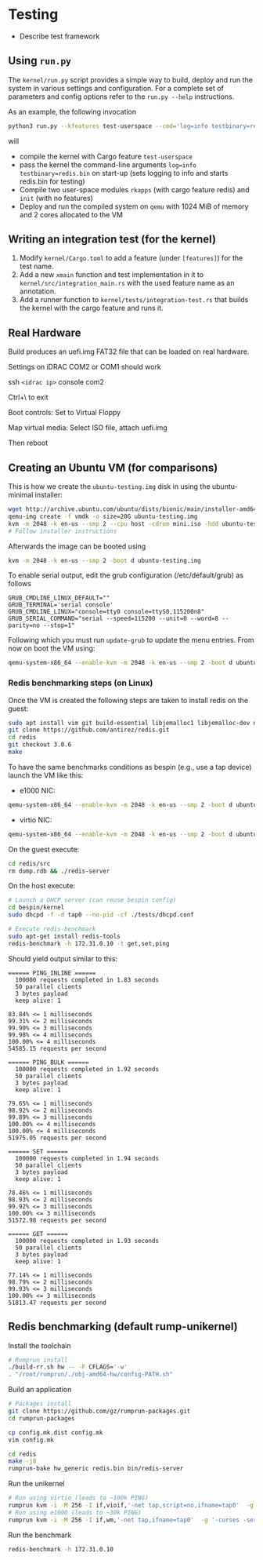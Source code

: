# Testing

* Describe test framework

## Using `run.py`

The `kernel/run.py` script provides a simple way to build, deploy and run the system in various settings and configuration.
For a complete set of parameters and config options refer to the `run.py --help` instructions.

As an example, the following invocation

```bash
python3 run.py --kfeatures test-userspace --cmd='log=info testbinary=redis.bin' --mods rkapps init --ufeatures rkapps:redis --machine qemu --qemu-settings='-m 1024M' --qemu-cores 2
```

will

* compile the kernel with Cargo feature `test-userspace`
* pass the kernel the command-line arguments `log=info testbinary=redis.bin` on start-up (sets logging to info and starts redis.bin for testing)
* Compile two user-space modules `rkapps` (with cargo feature redis) and `init` (with no features)
* Deploy and run the compiled system on `qemu` with 1024 MiB of memory and 2 cores allocated to the VM

## Writing an integration test (for the kernel)

1. Modify `kernel/Cargo.toml` to add a feature (under `[features]`) for the test name.
2. Add a new `xmain` function and test implementation in it to `kernel/src/integration_main.rs` with the used feature name as an annotation.
3. Add a runner function to `kernel/tests/integration-test.rs` that builds the kernel with the cargo feature and runs it.

## Real Hardware

Build produces an uefi.img FAT32 file that can be loaded on real hardware.

Settings on iDRAC
COM2 or COM1 should work

ssh `<idrac ip>`
console com2

Ctrl+\ to exit


Boot controls:
Set to Virtual Floppy

Map virtual media: Select ISO file, attach uefi.img

Then reboot

## Creating an Ubuntu VM (for comparisons)

This is how we create the `ubuntu-testing.img` disk in using the ubuntu-minimal installer:

```bash
wget http://archive.ubuntu.com/ubuntu/dists/bionic/main/installer-amd64/current/images/netboot/mini.iso
qemu-img create -f vmdk -o size=20G ubuntu-testing.img
kvm -m 2048 -k en-us --smp 2 --cpu host -cdrom mini.iso -hdd ubuntu-testing.img
# Follow installer instructions
```

Afterwards the image can be booted using

```bash
kvm -m 2048 -k en-us --smp 2 -boot d ubuntu-testing.img
```

To enable serial output, edit the grub configuration (/etc/default/grub) as follows

```
GRUB_CMDLINE_LINUX_DEFAULT=""
GRUB_TERMINAL='serial console'
GRUB_CMDLINE_LINUX="console=tty0 console=ttyS0,115200n8"
GRUB_SERIAL_COMMAND="serial --speed=115200 --unit=0 --word=8 --parity=no --stop=1"
```

Following which you must run `update-grub` to update the menu entries.
From now on boot the VM using:

```bash
qemu-system-x86_64 --enable-kvm -m 2048 -k en-us --smp 2 -boot d ubuntu-testing.img -nographic
```

### Redis benchmarking steps (on Linux)

Once the VM is created the following steps are taken to install redis on the guest:

```bash
sudo apt install vim git build-essential libjemalloc1 libjemalloc-dev net-tools
git clone https://github.com/antirez/redis.git
cd redis
git checkout 3.0.6
make
```

To have the same benchmarks conditions as bespin (e.g., use a tap device) launch the VM like this:

* e1000 NIC:

```bash
qemu-system-x86_64 --enable-kvm -m 2048 -k en-us --smp 2 -boot d ubuntu-testing.img -nographic -net nic,model=e1000,netdev=n0 -netdev tap,id=n0,script=no,ifname=tap0
```

* virtio NIC:

```bash
qemu-system-x86_64 --enable-kvm -m 2048 -k en-us --smp 2 -boot d ubuntu-testing.img -nographic -net nic,model=virtio,netdev=n0 -netdev tap,id=n0,script=no,ifname=tap0
```

On the guest execute:

```bash
cd redis/src
rm dump.rdb && ./redis-server
```

On the host execute:

```bash
# Launch a DHCP server (can reuse bespin config)
cd bespin/kernel
sudo dhcpd -f -d tap0 --no-pid -cf ./tests/dhcpd.conf

# Execute redis-benchmark
sudo apt-get install redis-tools
redis-benchmark -h 172.31.0.10 -t get,set,ping
```

Should yield output similar to this:

```log
====== PING_INLINE ======
  100000 requests completed in 1.83 seconds
  50 parallel clients
  3 bytes payload
  keep alive: 1

83.84% <= 1 milliseconds
99.31% <= 2 milliseconds
99.90% <= 3 milliseconds
99.98% <= 4 milliseconds
100.00% <= 4 milliseconds
54585.15 requests per second

====== PING_BULK ======
  100000 requests completed in 1.92 seconds
  50 parallel clients
  3 bytes payload
  keep alive: 1

79.65% <= 1 milliseconds
98.92% <= 2 milliseconds
99.89% <= 3 milliseconds
100.00% <= 4 milliseconds
100.00% <= 4 milliseconds
51975.05 requests per second

====== SET ======
  100000 requests completed in 1.94 seconds
  50 parallel clients
  3 bytes payload
  keep alive: 1

78.46% <= 1 milliseconds
98.93% <= 2 milliseconds
99.92% <= 3 milliseconds
100.00% <= 3 milliseconds
51572.98 requests per second

====== GET ======
  100000 requests completed in 1.93 seconds
  50 parallel clients
  3 bytes payload
  keep alive: 1

77.14% <= 1 milliseconds
98.79% <= 2 milliseconds
99.93% <= 3 milliseconds
100.00% <= 3 milliseconds
51813.47 requests per second
```

## Redis benchmarking (default rump-unikernel)

Install the toolchain

```bash
# Rumprun install
./build-rr.sh hw -- -F CFLAGS='-w'
. "/root/rumprun/./obj-amd64-hw/config-PATH.sh"
```

Build an application

```bash
# Packages install
git clone https://github.com/gz/rumprun-packages.git
cd rumprun-packages

cp config.mk.dist config.mk
vim config.mk

cd redis
make -j8
rumprun-bake hw_generic redis.bin bin/redis-server
```

Run the unikernel

```bash
# Run using virtio (leads to ~100k PING)
rumprun kvm -i -M 256 -I if,vioif,'-net tap,script=no,ifname=tap0'  -g '-curses'  -W if,inet,dhcp  -b images/data.iso,/data -- redis.bin
# Run using e1000 (leads to ~30k PING)
rumprun kvm -i -M 256 -I if,wm,'-net tap,ifname=tap0'  -g '-curses -serial -net nic,model=e1000'  -W if,inet,dhcp  -b images/data.iso,/data -- redis.bin
```

Run the benchmark

```bash
redis-benchmark -h 172.31.0.10
```
